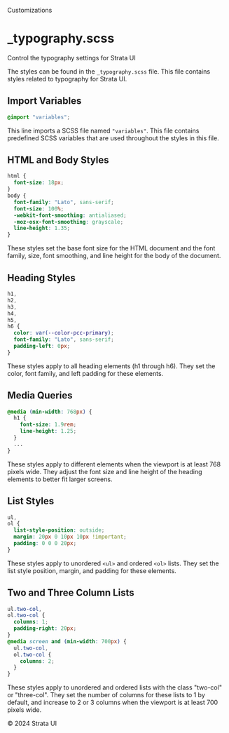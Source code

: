 <p class="section-text">Customizations</p>

# \_typography.scss

Control the typography settings for Strata UI

The styles can be found in the `_typography.scss` file. This file contains styles related to typography for Strata UI.

## Import Variables

```css
@import "variables";
```

This line imports a SCSS file named `"variables"`. This file contains predefined SCSS variables that are used throughout the styles in this file.

## HTML and Body Styles

```css
html {
  font-size: 18px;
}
body {
  font-family: "Lato", sans-serif;
  font-size: 100%;
  -webkit-font-smoothing: antialiased;
  -moz-osx-font-smoothing: grayscale;
  line-height: 1.35;
}
```

These styles set the base font size for the HTML document and the font family, size, font smoothing, and line height for the body of the document.

## Heading Styles

```css
h1,
h2,
h3,
h4,
h5,
h6 {
  color: var(--color-pcc-primary);
  font-family: "Lato", sans-serif;
  padding-left: 0px;
}
```

These styles apply to all heading elements (h1 through h6). They set the color, font family, and left padding for these elements.

## Media Queries

```css
@media (min-width: 768px) {
  h1 {
    font-size: 1.9rem;
    line-height: 1.25;
  }
  ...
}
```

These styles apply to different elements when the viewport is at least 768 pixels wide. They adjust the font size and line height of the heading elements to better fit larger screens.

## List Styles

```css
ul,
ol {
  list-style-position: outside;
  margin: 20px 0 10px 10px !important;
  padding: 0 0 0 20px;
}
```

These styles apply to unordered `<ul>` and ordered `<ol>` lists. They set the list style position, margin, and padding for these elements.

## Two and Three Column Lists

```css
ul.two-col,
ol.two-col {
  columns: 1;
  padding-right: 20px;
}
@media screen and (min-width: 700px) {
  ul.two-col,
  ol.two-col {
    columns: 2;
  }
}
```

These styles apply to unordered and ordered lists with the class "two-col" or "three-col". They set the number of columns for these lists to 1 by default, and increase to 2 or 3 columns when the viewport is at least 700 pixels wide.

  <div class="footer">
    <p>&copy; 2024 Strata UI</p>
  </div>
